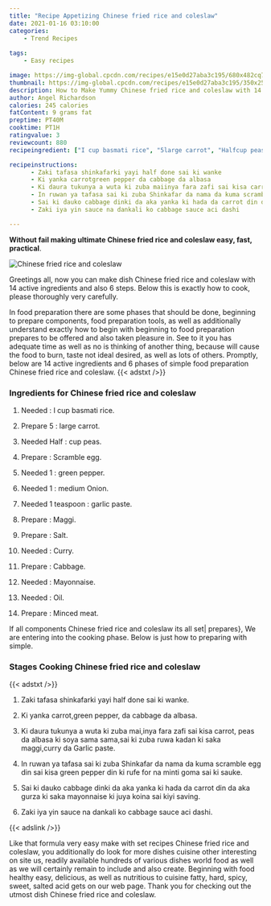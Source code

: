 ```yaml
---
title: "Recipe Appetizing Chinese fried rice and coleslaw"
date: 2021-01-16 03:10:00
categories:
    - Trend Recipes
    
tags:
    - Easy recipes

image: https://img-global.cpcdn.com/recipes/e15e0d27aba3c195/680x482cq70/chinese-fried-rice-and-coleslaw-recipe-main-photo.jpg
thumbnail: https://img-global.cpcdn.com/recipes/e15e0d27aba3c195/350x250cq70/chinese-fried-rice-and-coleslaw-recipe-main-photo.jpg
description: How to Make Yummy Chinese fried rice and coleslaw with 14 ingredients and 6 stages of easy cooking.
author: Angel Richardson
calories: 245 calories
fatContent: 9 grams fat
preptime: PT40M
cooktime: PT1H
ratingvalue: 3
reviewcount: 880
recipeingredient: ["I cup basmati rice", "5large carrot", "Halfcup peas", "Scramble egg", "1green pepper", "1medium Onion", "1 teaspoongarlic paste", "Maggi", "Salt", "Curry", "Cabbage", "Mayonnaise", "Oil", "Minced meat"]

recipeinstructions: 
      - Zaki tafasa shinkafarki yayi half done sai ki wanke 
      - Ki yanka carrotgreen pepper da cabbage da albasa 
      - Ki daura tukunya a wuta ki zuba maiinya fara zafi sai kisa carrot peas da albasa ki soya sama samasai ki zuba ruwa kadan ki saka maggicurry da Garlic paste 
      - In ruwan ya tafasa sai ki zuba Shinkafar da nama da kuma scramble egg din sai kisa green pepper din ki rufe for na minti goma sai ki sauke 
      - Sai ki dauko cabbage dinki da aka yanka ki hada da carrot din da aka gurza ki saka mayonnaise ki juya koina sai kiyi saving 
      - Zaki iya yin sauce na dankali ko cabbage sauce aci dashi

---
```




**Without fail making ultimate Chinese fried rice and coleslaw easy, fast, practical**. 


![Chinese fried rice and coleslaw](https://img-global.cpcdn.com/recipes/e15e0d27aba3c195/680x482cq70/chinese-fried-rice-and-coleslaw-recipe-main-photo.jpg "Chinese fried rice and coleslaw")




Greetings all, now you can make dish Chinese fried rice and coleslaw with 14 active ingredients and also 6 steps. Below this is exactly how to cook, please thoroughly very carefully.

In food preparation there are some phases that should be done, beginning to prepare components, food preparation tools, as well as additionally understand exactly how to begin with beginning to food preparation prepares to be offered and also taken pleasure in. See to it you has adequate time as well as no is thinking of another thing, because will cause the food to burn, taste not ideal desired, as well as lots of others. Promptly, below are 14 active ingredients and 6 phases of simple food preparation Chinese fried rice and coleslaw.
{{< adstxt />}}

### Ingredients for Chinese fried rice and coleslaw


1. Needed  : I cup basmati rice.

1. Prepare 5 : large carrot.

1. Needed Half : cup peas.

1. Prepare  : Scramble egg.

1. Needed 1 : green pepper.

1. Needed 1 : medium Onion.

1. Needed 1 teaspoon : garlic paste.

1. Prepare  : Maggi.

1. Prepare  : Salt.

1. Needed  : Curry.

1. Prepare  : Cabbage.

1. Needed  : Mayonnaise.

1. Needed  : Oil.

1. Prepare  : Minced meat.



If all components Chinese fried rice and coleslaw its all set| prepares}, We are entering into the cooking phase. Below is just how to preparing with simple.

### Stages Cooking Chinese fried rice and coleslaw

{{< adstxt />}}


1. Zaki tafasa shinkafarki yayi half done sai ki wanke.



1. Ki yanka carrot,green pepper, da cabbage da albasa.



1. Ki daura tukunya a wuta ki zuba mai,inya fara zafi sai kisa carrot, peas da albasa ki soya sama sama,sai ki zuba ruwa kadan ki saka maggi,curry da Garlic paste.



1. In ruwan ya tafasa sai ki zuba Shinkafar da nama da kuma scramble egg din sai kisa green pepper din ki rufe for na minti goma sai ki sauke.



1. Sai ki dauko cabbage dinki da aka yanka ki hada da carrot din da aka gurza ki saka mayonnaise ki juya koina sai kiyi saving.



1. Zaki iya yin sauce na dankali ko cabbage sauce aci dashi.





{{< adslink />}}

Like that formula very easy make with set recipes Chinese fried rice and coleslaw, you additionally do look for more dishes cuisine other interesting on site us, readily available hundreds of various dishes world food as well as we will certainly remain to include and also create. Beginning with food healthy easy, delicious, as well as nutritious to cuisine fatty, hard, spicy, sweet, salted acid gets on our web page. Thank you for checking out the utmost dish Chinese fried rice and coleslaw.

